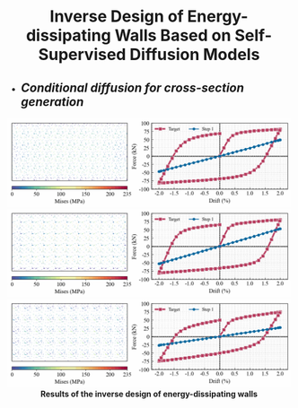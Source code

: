<div align=center>
  
# Inverse Design of Energy-dissipating Walls Based on Self-Supervised Diffusion Models
  
</div> 

<!-- 反向设计 -->
* ## **_Conditional diffusion for cross-section generation_**
<div align=center>
  <img width="800" src="Imgs/movie1_.gif"/>
  <img width="800" src="Imgs/movie2_.gif"/>
  <img width="800" src="Imgs/movie3_.gif"/>
   <div align=center><strong>Results of the inverse design of energy-dissipating walls</strong></div>
</div><br>    
